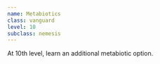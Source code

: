 ```yaml
---
name: Metabiotics
class: vanguard
level: 10
subclass: nemesis
---
```

At 10th level, learn an additional metabiotic option.
